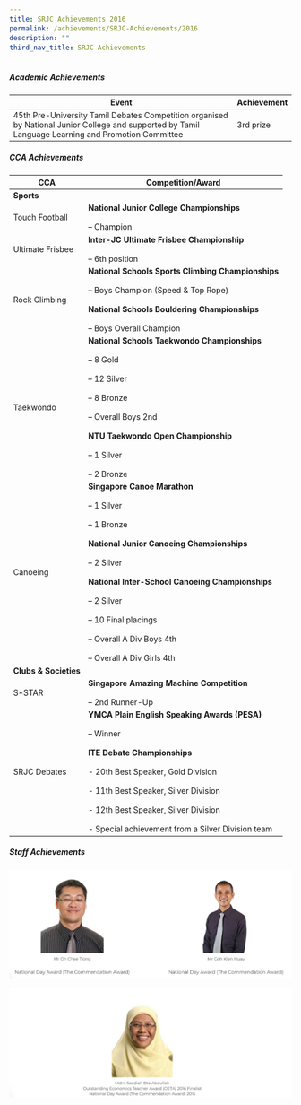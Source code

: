 ```yaml
---
title: SRJC Achievements 2016
permalink: /achievements/SRJC-Achievements/2016
description: ""
third_nav_title: SRJC Achievements
---
```

##### **Academic Achievements**

| **Event** | **Achievement** |
|---|---|
| 45th Pre-University Tamil Debates Competition organised by National Junior College and supported by Tamil Language Learning and Promotion Committee | 3rd prize |


##### **CCA Achievements**


| **CCA** | **Competition/Award** |
|---|---|
| **Sports** |  |
| Touch Football | **National Junior College Championships**<br><br>– Champion |
| Ultimate Frisbee | **Inter-JC Ultimate Frisbee Championship**<br><br>– 6th position |
| Rock Climbing | **National Schools Sports Climbing Championships**<br><br>– Boys Champion (Speed & Top Rope)<br><br>**National Schools Bouldering Championships**<br><br>– Boys Overall Champion |
| Taekwondo | **National Schools Taekwondo Championships**<br><br>– 8 Gold<br><br>– 12 Silver<br><br>– 8 Bronze<br><br>– Overall Boys 2nd<br><br>**NTU Taekwondo Open Championship**<br><br>– 1 Silver<br><br>– 2 Bronze |
| Canoeing | **Singapore Canoe Marathon**<br><br>– 1 Silver<br><br>– 1 Bronze<br><br>**National Junior Canoeing Championships**<br><br>– 2 Silver<br><br>**National Inter-School Canoeing Championships**<br><br>– 2 Silver<br><br>– 10 Final placings<br><br>– Overall A Div Boys 4th<br><br>– Overall A Div Girls 4th |
| **Clubs & Societies** |  |
| S*STAR | **Singapore Amazing Machine Competition**<br><br>– 2nd Runner-Up |
| SRJC Debates | **YMCA Plain English Speaking Awards (PESA)**<br><br>– Winner<br><br>**ITE Debate Championships**<br><br>- 20th Best Speaker, Gold Division<br><br>- 11th Best Speaker, Silver Division<br><br>- 12th Best Speaker, Silver Division<br><br>- Special achievement from a Silver Division team |

##### **Staff Achievements**

![](/images/SRJC%20Achievement%202.jpg)

![](/images/SRJC%20Achievement%203.jpg)
